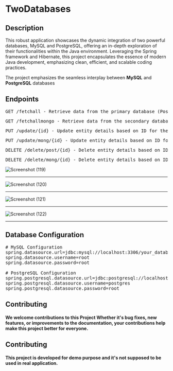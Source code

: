 # TwoDatabases

## Description
This robust application showcases the dynamic integration of two powerful databases, MySQL and PostgreSQL, offering an in-depth exploration of their functionalities within the Java environment. Leveraging the Spring framework and Hibernate, this project encapsulates the essence of modern Java development, emphasizing clean, efficient, and scalable coding practices.

The project emphasizes the seamless interplay between **MySQL** and **PostgreSQL** databases 

## Endpoints
<pre>GET /fetchall - Retrieve data from the primary database (PostgreSQL).</pre>
<pre>GET /fetchallmongo - Retrieve data from the secondary database (MySQL).</pre>
<pre>PUT /update/{id} - Update entity details based on ID for the PostgreSQL</pre>
<pre>PUT /update/mong/{id} - Update entity details based on ID for MySQL</pre>
<pre>DELETE /delete/post/{id} - Delete entity details based on ID for PostgreSQL</pre>
<pre>DELETE /delete/mong/{id} - Delete entity details based on ID for MySQL</pre>
![Screenshot (119)](https://github.com/manuo9/Ecom_proteinz/assets/122933806/73dd1979-4c7f-42ef-b0e5-e8ede4535dee)
<hr>

![Screenshot (120)](https://github.com/manuo9/Ecom_proteinz/assets/122933806/82d4b0dd-410a-4ca1-925c-4d0d1f39dcb2)
<hr>

![Screenshot (121)](https://github.com/manuo9/Ecom_proteinz/assets/122933806/51d43223-654d-4a6c-aaf1-02ade7241a41)
<hr>

![Screenshot (122)](https://github.com/manuo9/Ecom_proteinz/assets/122933806/40f1f4dd-6b43-487d-b7d6-d4890b9054b1)
<hr>

## Database Configuration
<pre># MySQL Configuration
spring.datasource.url=jdbc:mysql://localhost:3306/your_database
spring.datasource.username=root
spring.datasource.password=root

# PostgreSQL Configuration
spring.postgresql.datasource.url=jdbc:postgresql://localhost:5432/your_database
spring.postgresql.datasource.username=postgres
spring.postgresql.datasource.password=root
</pre>

 ## Contributing 
 <h4> We welcome contributions to this Project Whether it's bug fixes, new features, or improvements to the documentation, your contributions help make this project better for everyone.</h4>

 ## Contributing 
 
<h4> This project is developed for demo purpose and it's not supposed to be used in real application. </h4>
